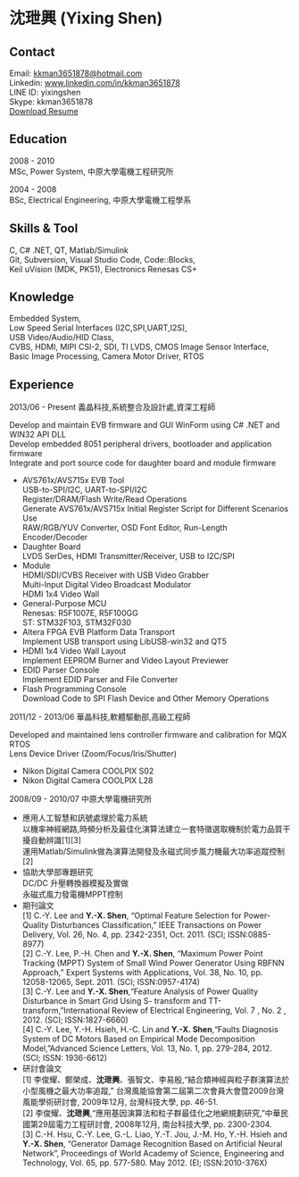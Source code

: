 
沈玴興 (Yixing Shen)
============
Contact
---------
Email: kkman3651878@hotmail.com    
Linkedin: www.linkedin.com/in/kkman3651878    
LINE ID: yixingshen    
Skype: kkman3651878    
[Download Resume](https://YixingShen.github.io/resume-zh-tw-yixing.pdf)    

Education
---------
2008 - 2010    
MSc, Power System, 中原大學電機工程研究所    

2004 - 2008    
BSc, Electrical Engineering, 中原大學電機工程學系     

Skills & Tool
---------
C,  C# .NET, QT, Matlab/Simulink     
Git, Subversion, Visual Studio Code, Code::Blocks,    
Keil uVision (MDK, PK51), Electronics Renesas CS+     

Knowledge
---------
Embedded System,    
Low Speed Serial Interfaces (I2C,SPI,UART,I2S),    
USB Video/Audio/HID Class,    
CVBS, HDMI, MIPI CSI-2, SDI, TI LVDS, CMOS Image Sensor Interface,    
Basic Image Processing, Camera Motor Driver, RTOS    

Experience 
---------
2013/06 - Present 義晶科技,系統整合及設計處,資深工程師

Develop and maintain EVB firmware and GUI WinForm using C# .NET and WIN32 API DLL    
Develop embedded 8051 peripheral drivers, bootloader and application firmware    
Integrate and port source code for daughter board and module firmware    

- AVS761x/AVS715x EVB Tool    
    USB-to-SPI/I2C, UART-to-SPI/I2C    
    Register/DRAM/Flash Write/Read Operations    
    Generate AVS761x/AVS715x Initial Register Script for Different Scenarios Use    
    RAW/RGB/YUV Converter, OSD Font Editor, Run-Length Encoder/Decoder
- Daughter Board    
    LVDS SerDes, HDMI Transmitter/Receiver, USB to I2C/SPI    
- Module    
    HDMI/SDI/CVBS Receiver with USB Video Grabber    
    Multi-Input Digital Video Broadcast Modulator    
    HDMI 1x4 Video Wall    
- General-Purpose MCU    
  Renesas: R5F1007E, R5F100GG    
  ST: STM32F103, STM32F030    
- Altera FPGA EVB Platform Data Transport    
  Implement USB transport using LibUSB-win32 and QT5    
- HDMI 1x4 Video Wall Layout    
  Implement EEPROM Burner and Video Layout Previewer    
- EDID Parser Console     
  Implement EDID Parser and File Converter    
- Flash Programming Console    
  Download Code to SPI Flash Device and Other Memory Operations    

2011/12 - 2013/06 華晶科技,軟體驅動部,高級工程師    

Developed and maintained lens controller firmware and calibration for MQX RTOS    
Lens Device Driver (Zoom/Focus/Iris/Shutter)    
- Nikon Digital Camera COOLPIX S02    
- Nikon Digital Camera COOLPIX L28    

2008/09 - 2010/07 中原大學電機研究所    

- 應用人工智慧和訊號處理於電力系統    
  以機率神經網路,時頻分析及最佳化演算法建立一套特徵選取機制於電力品質干擾自動辨識[1][3]    
  運用Matlab/Simulink做為演算法開發及永磁式同步風力機最大功率追蹤控制[2]    
- 協助大學部專題研究    
  DC/DC 升壓轉換器模擬及實做    
  永磁式風力發電機MPPT控制    
- 期刊論文    
  [1] C.-Y. Lee and **Y.-X. Shen**, “Optimal Feature Selection for Power-Quality Disturbances Classification,” IEEE Transactions on Power Delivery, Vol. 26, No. 4, pp. 2342-2351, Oct. 2011. (SCI; ISSN:0885-8977)    
  [2] C.-Y. Lee, P.-H. Chen and **Y.-X. Shen**, “Maximum Power Point Tracking (MPPT) System of Small Wind Power Generator Using RBFNN Approach,” Expert Systems with Applications, Vol. 38, No. 10, pp. 12058-12065, Sept. 2011. (SCI; ISSN:0957-4174)    
  [3] C.-Y. Lee and **Y.-X. Shen**,“Feature Analysis of Power Quality Disturbance in Smart Grid Using S- transform and TT-transform,”International Review of Electrical Engineering, Vol. 7 , No. 2 , 2012. (SCI; ISSN:1827-6660)    
  [4] C.-Y. Lee, Y.-H. Hsieh, H.-C. Lin and **Y.-X. Shen**,“Faults Diagnosis System of DC Motors Based on Empirical Mode Decomposition Model,”Advanced Science Letters, Vol. 13, No. 1, pp. 279-284, 2012. (SCI; ISSN: 1936-6612)    
- 研討會論文    
  [1] 李俊耀、鄭榮成、**沈玴興**、張智文、李易殷,“結合類神經與粒子群演算法於小型風機之最大功率追蹤,” 台灣風能協會第二屆第二次會員大會暨2009台灣風能學術研討會, 2009年12月, 台灣科技大學, pp. 46-51.    
  [2] 李俊耀、**沈玴興**,“應用基因演算法和粒子群最佳化之地網規劃研究,”中華民國第29屆電力工程研討會, 2008年12月, 南台科技大學, pp. 2300-2304.    
  [3] C.-H. Hsu, C.-Y. Lee, G.-L. Liao, Y.-T. Jou, J.-M. Ho, Y.-H. Hsieh and **Y.-X. Shen**, “Generator Damage Recognition Based on Artificial Neural Network”, Proceedings of World Academy of Science, Engineering and Technology, Vol. 65, pp. 577-580. May 2012. (EI; ISSN:2010-376X)    
